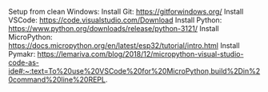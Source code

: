 Setup from clean Windows:
Install Git: https://gitforwindows.org/
Install VSCode: https://code.visualstudio.com/Download
Install Python: https://www.python.org/downloads/release/python-3121/
Install MicroPython: https://docs.micropython.org/en/latest/esp32/tutorial/intro.html
Install Pymakr: https://lemariva.com/blog/2018/12/micropython-visual-studio-code-as-ide#:~:text=To%20use%20VSCode%20for%20MicroPython,build%2Din%20command%20line%20REPL.
